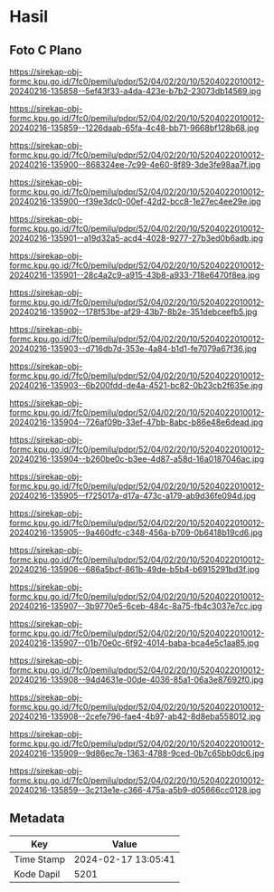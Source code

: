 # Hasil

## Foto C Plano

https://sirekap-obj-formc.kpu.go.id/7fc0/pemilu/pdpr/52/04/02/20/10/5204022010012-20240216-135858--5ef43f33-a4da-423e-b7b2-23073db14569.jpg

https://sirekap-obj-formc.kpu.go.id/7fc0/pemilu/pdpr/52/04/02/20/10/5204022010012-20240216-135859--1226daab-65fa-4c48-bb71-9668bf128b68.jpg

https://sirekap-obj-formc.kpu.go.id/7fc0/pemilu/pdpr/52/04/02/20/10/5204022010012-20240216-135900--868324ee-7c99-4e60-8f89-3de3fe98aa7f.jpg

https://sirekap-obj-formc.kpu.go.id/7fc0/pemilu/pdpr/52/04/02/20/10/5204022010012-20240216-135900--f39e3dc0-00ef-42d2-bcc8-1e27ec4ee29e.jpg

https://sirekap-obj-formc.kpu.go.id/7fc0/pemilu/pdpr/52/04/02/20/10/5204022010012-20240216-135901--a19d32a5-acd4-4028-9277-27b3ed0b6adb.jpg

https://sirekap-obj-formc.kpu.go.id/7fc0/pemilu/pdpr/52/04/02/20/10/5204022010012-20240216-135901--28c4a2c9-a915-43b8-a933-718e6470f8ea.jpg

https://sirekap-obj-formc.kpu.go.id/7fc0/pemilu/pdpr/52/04/02/20/10/5204022010012-20240216-135902--178f53be-af29-43b7-8b2e-351debceefb5.jpg

https://sirekap-obj-formc.kpu.go.id/7fc0/pemilu/pdpr/52/04/02/20/10/5204022010012-20240216-135903--d716db7d-353e-4a84-b1d1-fe7079a67f36.jpg

https://sirekap-obj-formc.kpu.go.id/7fc0/pemilu/pdpr/52/04/02/20/10/5204022010012-20240216-135903--6b200fdd-de4a-4521-bc82-0b23cb2f635e.jpg

https://sirekap-obj-formc.kpu.go.id/7fc0/pemilu/pdpr/52/04/02/20/10/5204022010012-20240216-135904--726af09b-33ef-47bb-8abc-b86e48e6dead.jpg

https://sirekap-obj-formc.kpu.go.id/7fc0/pemilu/pdpr/52/04/02/20/10/5204022010012-20240216-135904--b260be0c-b3ee-4d87-a58d-16a0187046ac.jpg

https://sirekap-obj-formc.kpu.go.id/7fc0/pemilu/pdpr/52/04/02/20/10/5204022010012-20240216-135905--f725017a-d17a-473c-a179-ab9d36fe094d.jpg

https://sirekap-obj-formc.kpu.go.id/7fc0/pemilu/pdpr/52/04/02/20/10/5204022010012-20240216-135905--9a460dfc-c348-456a-b709-0b6418b19cd6.jpg

https://sirekap-obj-formc.kpu.go.id/7fc0/pemilu/pdpr/52/04/02/20/10/5204022010012-20240216-135906--686a5bcf-861b-49de-b5b4-b6915291bd3f.jpg

https://sirekap-obj-formc.kpu.go.id/7fc0/pemilu/pdpr/52/04/02/20/10/5204022010012-20240216-135907--3b9770e5-6ceb-484c-8a75-fb4c3037e7cc.jpg

https://sirekap-obj-formc.kpu.go.id/7fc0/pemilu/pdpr/52/04/02/20/10/5204022010012-20240216-135907--01b70e0c-6f92-4014-baba-bca4e5c1aa85.jpg

https://sirekap-obj-formc.kpu.go.id/7fc0/pemilu/pdpr/52/04/02/20/10/5204022010012-20240216-135908--94d4631e-00de-4036-85a1-06a3e87692f0.jpg

https://sirekap-obj-formc.kpu.go.id/7fc0/pemilu/pdpr/52/04/02/20/10/5204022010012-20240216-135908--2cefe796-fae4-4b97-ab42-8d8eba558012.jpg

https://sirekap-obj-formc.kpu.go.id/7fc0/pemilu/pdpr/52/04/02/20/10/5204022010012-20240216-135909--9d86ec7e-1363-4788-9ced-0b7c65bb0dc6.jpg

https://sirekap-obj-formc.kpu.go.id/7fc0/pemilu/pdpr/52/04/02/20/10/5204022010012-20240216-135859--3c213e1e-c366-475a-a5b9-d05666cc0128.jpg


## Metadata

| Key        | Value               |
| ---------- | ------------------- |
| Time Stamp | 2024-02-17 13:05:41 |
| Kode Dapil | 5201                |



